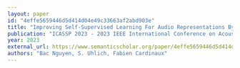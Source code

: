 ```yaml
---
layout: paper
id: "4effe5659446d5d414d04e49c33663af2abd903e"
title: "Improving Self-Supervised Learning For Audio Representations By Feature Diversity And Decorrelation"
publication: "ICASSP 2023 - 2023 IEEE International Conference on Acoustics, Speech and Signal Processing (ICASSP)"
year: 2023
external_url: https://www.semanticscholar.org/paper/4effe5659446d5d414d04e49c33663af2abd903e
authors: "Bac Nguyen, S. Uhlich, Fabien Cardinaux"
---
```


